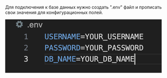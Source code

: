 Для подключения к базе данных нужно создать ".env" файл и прописать свои значения для конфигурационных полей.

![Database credentials](./assets/databaseCredentials.png?raw=true 'Database credentials')
